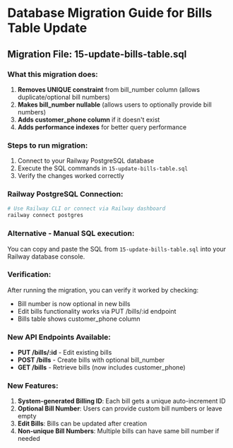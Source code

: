 # Database Migration Guide for Bills Table Update

## Migration File: 15-update-bills-table.sql

### What this migration does:
1. **Removes UNIQUE constraint** from bill_number column (allows duplicate/optional bill numbers)
2. **Makes bill_number nullable** (allows users to optionally provide bill numbers)
3. **Adds customer_phone column** if it doesn't exist
4. **Adds performance indexes** for better query performance

### Steps to run migration:
1. Connect to your Railway PostgreSQL database
2. Execute the SQL commands in `15-update-bills-table.sql`
3. Verify the changes worked correctly

### Railway PostgreSQL Connection:
```bash
# Use Railway CLI or connect via Railway dashboard
railway connect postgres
```

### Alternative - Manual SQL execution:
You can copy and paste the SQL from `15-update-bills-table.sql` into your Railway database console.

### Verification:
After running the migration, you can verify it worked by checking:
- Bill number is now optional in new bills
- Edit bills functionality works via PUT /bills/:id endpoint
- Bills table shows customer_phone column

### New API Endpoints Available:
- **PUT /bills/:id** - Edit existing bills
- **POST /bills** - Create bills with optional bill_number
- **GET /bills** - Retrieve bills (now includes customer_phone)

### New Features:
1. **System-generated Billing ID**: Each bill gets a unique auto-increment ID
2. **Optional Bill Number**: Users can provide custom bill numbers or leave empty
3. **Edit Bills**: Bills can be updated after creation
4. **Non-unique Bill Numbers**: Multiple bills can have same bill number if needed
